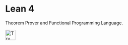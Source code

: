 # Lean 4

Theorem Prover and Functional Programming Language.

<a href="https://idx.google.com/new?template=https://github.com/dhruvrajan/idx-community-templates/tree/main/lean4">
  <img height="32" alt="Try in IDX" src="https://cdn.idx.dev/btn/try_dark_32.svg">
</a>
